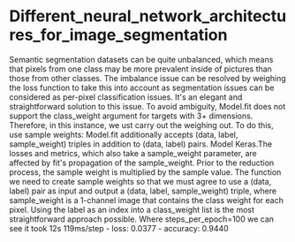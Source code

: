 # Different_neural_network_architectures_for_image_segmentation

Semantic segmentation datasets can be quite unbalanced, which means that pixels from one class may be more prevalent inside of pictures than those from other classes. The imbalance issue can be resolved by weighing the loss function to take this into account as segmentation issues can be considered as per-pixel classification issues. It's an elegant and straightforward solution to this issue. To avoid ambiguity, Model.fit does not support the class_weight argument for targets with 3+ dimensions.
Therefore, in this instance, we ust carry out the weighing out. To do this, use sample weights: Model.fit additionally accepts (data, label, sample_weight) triples in addition to (data, label) pairs. Model Keras.The losses and metrics, which also take a sample_weight parameter, are affected by fit's propagation of the sample_weight. Prior to the reduction process, the sample weight is multiplied by the sample value.
The function we need to create sample weights so that we must agree to use a (data, label) pair as input and output a (data, label, sample_weight) triple, where sample_weight is a 1-channel image that contains the class weight for each pixel. Using the label as an index into a class_weight list is the most straightforward approach possible.
Where steps_per_epoch=100 we can see it took 12s 119ms/step - loss: 0.0377 - accuracy: 0.9440
